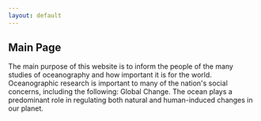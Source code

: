 ```yaml
---
layout: default
---
```


  <h2>Main Page</h2>
  

  
 <p>The main purpose of this website is to inform the people of the many studies of oceanography and how important it is for the world. Oceanographic research is important to many of the nation's social concerns, including the following: Global Change. The ocean plays a predominant role in regulating both natural and human-induced changes in our planet.</p>
 




